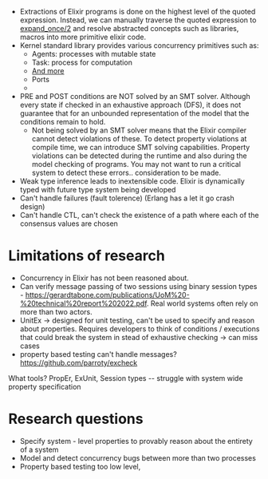 
- Extractions of Elixir programs is done on the highest level of the quoted expression. Instead, we can manually traverse the quoted expression to [expand_once/2](https://github.com/elixir-lang/elixir/blob/74bfab8ee271e53d24cb0012b5db1e2a931e0470/lib/elixir/lib/macro.ex#L1439) and resolve abstracted concepts such as libraries, macros into more primitive elixir code.
- Kernel standard library provides various concurrency primitives such as:
	- Agents: processes with mutable state
	- Task: process for computation
	- [And more](https://hexdocs.pm/elixir/1.12.3/Kernel.html) 
	- Ports
	- 
- PRE and POST conditions are NOT solved by an SMT solver. Although every state if checked in an exhaustive approach (DFS), it does not guarantee that for an unbounded representation of the model that the conditions remain to hold.
	- Not being solved by an SMT solver means that the Elixir compiler cannot detect violations of these. To detect property violations at compile time, we can introduce SMT solving capabilities. Property violations can be detected during the runtime and also during the model checking of programs. You may not want to run a critical system to detect these errors.. consideration to be made.
- Weak type inference leads to inextensible code. Elixir is dynamically typed with future type system being developed
- Can't handle failures (fault tolerence) (Erlang has a let it go crash design)
- Can't handle CTL, can't check the existence of a path where each of the consensus values are chosen
# Limitations of research

- Concurrency in Elixir has not been reasoned about.
- Can verify message passing of two sessions using binary session types - https://gerardtabone.com/publications/UoM%20-%20technical%20report%202022.pdf. Real world systems often rely on more than two actors.
- UnitEx -> designed for unit testing, can't be used to specify and reason about properties. Requires developers to think of conditions / executions that could break the system in stead of exhaustive checking -> can miss cases
- property based testing can't handle messages? https://github.com/parroty/excheck

What tools? PropEr, ExUnit, Session types -- struggle with system wide property specification
# Research questions
- Specify system - level properties to provably reason about the entirety of a system
- Model and detect concurrency bugs between more than two processes
- Property based testing too low level, 